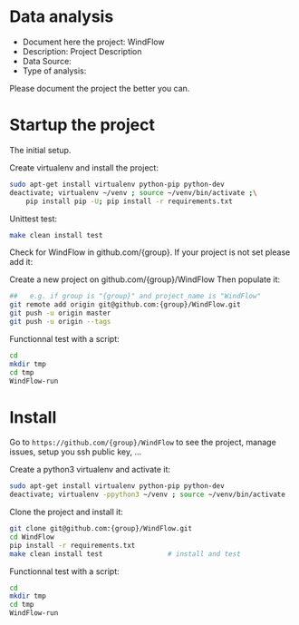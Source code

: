# Data analysis
- Document here the project: WindFlow
- Description: Project Description
- Data Source:
- Type of analysis:

Please document the project the better you can.

# Startup the project

The initial setup.

Create virtualenv and install the project:
```bash
sudo apt-get install virtualenv python-pip python-dev
deactivate; virtualenv ~/venv ; source ~/venv/bin/activate ;\
    pip install pip -U; pip install -r requirements.txt
```

Unittest test:
```bash
make clean install test
```

Check for WindFlow in github.com/{group}. If your project is not set please add it:

Create a new project on github.com/{group}/WindFlow
Then populate it:

```bash
##   e.g. if group is "{group}" and project_name is "WindFlow"
git remote add origin git@github.com:{group}/WindFlow.git
git push -u origin master
git push -u origin --tags
```

Functionnal test with a script:

```bash
cd
mkdir tmp
cd tmp
WindFlow-run
```

# Install

Go to `https://github.com/{group}/WindFlow` to see the project, manage issues,
setup you ssh public key, ...

Create a python3 virtualenv and activate it:

```bash
sudo apt-get install virtualenv python-pip python-dev
deactivate; virtualenv -ppython3 ~/venv ; source ~/venv/bin/activate
```

Clone the project and install it:

```bash
git clone git@github.com:{group}/WindFlow.git
cd WindFlow
pip install -r requirements.txt
make clean install test                # install and test
```
Functionnal test with a script:

```bash
cd
mkdir tmp
cd tmp
WindFlow-run
```

